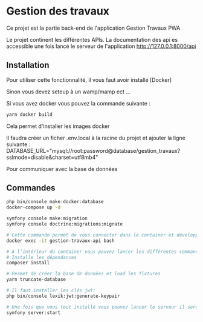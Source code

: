 # Gestion des travaux

Ce projet est la partie back-end de l'application Gestion Travaux PWA

Le projet continent les différentes APIs.
La documentation des api es accessible une fois lancé le serveur de l'application http://127.0.0.1:8000/api

## Installation

Pour utiliser cette fonctionnalité, il vous faut avoir installé [Docker]

Sinon vous devez seteup à un wamp/mamp ect ...

Si vous avez docker vous pouvez la commande suivante :
```bash
yarn docker build
```
Cela permet d'installer les images docker

Il faudra créer un ficher .env.local à la racine du projet et ajouter la ligne suivante :
DATABASE_URL="mysql://root:password@database/gestion_travaux?sslmode=disable&charset=utf8mb4"

Pour communiquer avec la base de données



## Commandes
```bash
php bin/console make:docker:database
docker-compose up -d

symfony console make:migration
symfony console doctrine:migrations:migrate

# Cette commande permet de vous connecter dans le container et développeur
docker exec -it gestion-travaux-api bash

# A l’intérieur du container vous pouvez lancer les différentes commandes :
# Installe les dépendances
composer install

# Permet de créer la base de données et load les fixtures
yarn truncate-database

# Il faut installer les clés jwt:
php bin/console lexik:jwt:generate-keypair

# Une fois que vous tout installé vous pouvez lancer le serveur il sera accessible au http://127.0.0.1:8000/api (la doc de API Platform)
symfony server:start

```